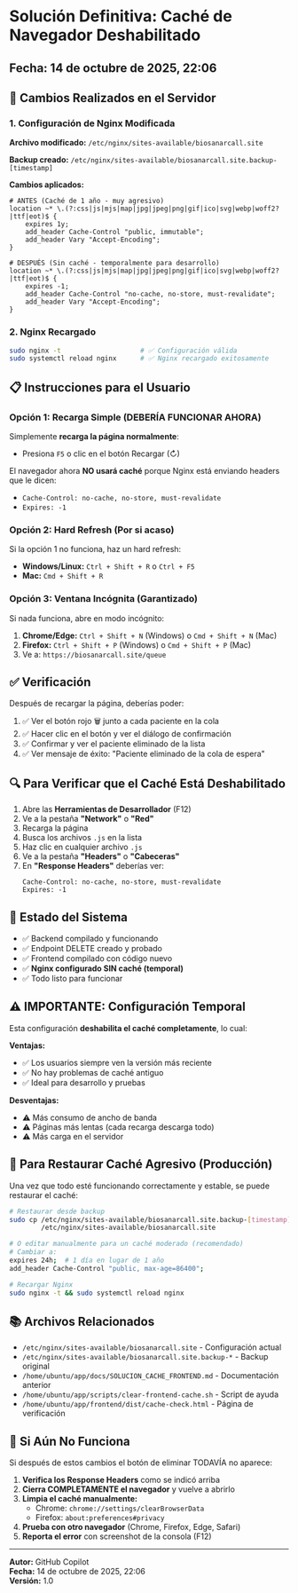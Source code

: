 # Solución Definitiva: Caché de Navegador Deshabilitado

## Fecha: 14 de octubre de 2025, 22:06

## 🔧 Cambios Realizados en el Servidor

### 1. Configuración de Nginx Modificada

**Archivo modificado:** `/etc/nginx/sites-available/biosanarcall.site`

**Backup creado:** `/etc/nginx/sites-available/biosanarcall.site.backup-[timestamp]`

**Cambios aplicados:**

```nginx
# ANTES (Caché de 1 año - muy agresivo)
location ~* \.(?:css|js|mjs|map|jpg|jpeg|png|gif|ico|svg|webp|woff2?|ttf|eot)$ {
    expires 1y;
    add_header Cache-Control "public, immutable";
    add_header Vary "Accept-Encoding";
}

# DESPUÉS (Sin caché - temporalmente para desarrollo)
location ~* \.(?:css|js|mjs|map|jpg|jpeg|png|gif|ico|svg|webp|woff2?|ttf|eot)$ {
    expires -1;
    add_header Cache-Control "no-cache, no-store, must-revalidate";
    add_header Vary "Accept-Encoding";
}
```

### 2. Nginx Recargado

```bash
sudo nginx -t                    # ✅ Configuración válida
sudo systemctl reload nginx      # ✅ Nginx recargado exitosamente
```

## 📋 Instrucciones para el Usuario

### Opción 1: Recarga Simple (DEBERÍA FUNCIONAR AHORA)

Simplemente **recarga la página normalmente**:
- Presiona `F5` o clic en el botón Recargar (↻)

El navegador ahora **NO usará caché** porque Nginx está enviando headers que le dicen:
- `Cache-Control: no-cache, no-store, must-revalidate`
- `Expires: -1`

### Opción 2: Hard Refresh (Por si acaso)

Si la opción 1 no funciona, haz un hard refresh:
- **Windows/Linux:** `Ctrl + Shift + R` o `Ctrl + F5`
- **Mac:** `Cmd + Shift + R`

### Opción 3: Ventana Incógnita (Garantizado)

Si nada funciona, abre en modo incógnito:
1. **Chrome/Edge:** `Ctrl + Shift + N` (Windows) o `Cmd + Shift + N` (Mac)
2. **Firefox:** `Ctrl + Shift + P` (Windows) o `Cmd + Shift + P` (Mac)
3. Ve a: `https://biosanarcall.site/queue`

## ✅ Verificación

Después de recargar la página, deberías poder:

1. ✅ Ver el botón rojo 🗑️ junto a cada paciente en la cola
2. ✅ Hacer clic en el botón y ver el diálogo de confirmación
3. ✅ Confirmar y ver el paciente eliminado de la lista
4. ✅ Ver mensaje de éxito: "Paciente eliminado de la cola de espera"

## 🔍 Para Verificar que el Caché Está Deshabilitado

1. Abre las **Herramientas de Desarrollador** (F12)
2. Ve a la pestaña **"Network"** o **"Red"**
3. Recarga la página
4. Busca los archivos `.js` en la lista
5. Haz clic en cualquier archivo `.js`
6. Ve a la pestaña **"Headers"** o **"Cabeceras"**
7. En **"Response Headers"** deberías ver:
   ```
   Cache-Control: no-cache, no-store, must-revalidate
   Expires: -1
   ```

## 🎯 Estado del Sistema

- ✅ Backend compilado y funcionando
- ✅ Endpoint DELETE creado y probado
- ✅ Frontend compilado con código nuevo
- ✅ **Nginx configurado SIN caché (temporal)**
- ✅ Todo listo para funcionar

## ⚠️ IMPORTANTE: Configuración Temporal

Esta configuración **deshabilita el caché completamente**, lo cual:

**Ventajas:**
- ✅ Los usuarios siempre ven la versión más reciente
- ✅ No hay problemas de caché antiguo
- ✅ Ideal para desarrollo y pruebas

**Desventajas:**
- ⚠️ Más consumo de ancho de banda
- ⚠️ Páginas más lentas (cada recarga descarga todo)
- ⚠️ Más carga en el servidor

## 🔄 Para Restaurar Caché Agresivo (Producción)

Una vez que todo esté funcionando correctamente y estable, se puede restaurar el caché:

```bash
# Restaurar desde backup
sudo cp /etc/nginx/sites-available/biosanarcall.site.backup-[timestamp] \
        /etc/nginx/sites-available/biosanarcall.site

# O editar manualmente para un caché moderado (recomendado)
# Cambiar a:
expires 24h;  # 1 día en lugar de 1 año
add_header Cache-Control "public, max-age=86400";

# Recargar Nginx
sudo nginx -t && sudo systemctl reload nginx
```

## 📚 Archivos Relacionados

- `/etc/nginx/sites-available/biosanarcall.site` - Configuración actual
- `/etc/nginx/sites-available/biosanarcall.site.backup-*` - Backup original
- `/home/ubuntu/app/docs/SOLUCION_CACHE_FRONTEND.md` - Documentación anterior
- `/home/ubuntu/app/scripts/clear-frontend-cache.sh` - Script de ayuda
- `/home/ubuntu/app/frontend/dist/cache-check.html` - Página de verificación

## 🐛 Si Aún No Funciona

Si después de estos cambios el botón de eliminar TODAVÍA no aparece:

1. **Verifica los Response Headers** como se indicó arriba
2. **Cierra COMPLETAMENTE el navegador** y vuelve a abrirlo
3. **Limpia el caché manualmente:**
   - Chrome: `chrome://settings/clearBrowserData`
   - Firefox: `about:preferences#privacy`
4. **Prueba con otro navegador** (Chrome, Firefox, Edge, Safari)
5. **Reporta el error** con screenshot de la consola (F12)

---

**Autor:** GitHub Copilot  
**Fecha:** 14 de octubre de 2025, 22:06  
**Versión:** 1.0
